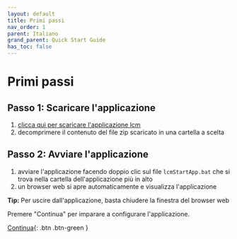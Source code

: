 ```yaml
---
layout: default
title: Primi passi
nav_order: 1
parent: Italiano
grand_parent: Quick Start Guide
has_toc: false
---
```


# Primi passi
## Passo 1: Scaricare l'applicazione
1. <a href="https://downgit.github.io/#/home?url=https://github.com/hslu-ige-laes/lcm" download>clicca qui per scaricare l'applicazione lcm</a>
1. decomprimere il contenuto del file zip scaricato in una cartella a scelta


## Passo 2: Avviare l'applicazione
1. avviare l'applicazione facendo doppio clic sul file `lcmStartApp.bat` che si trova nella cartella dell'applicazione più in alto
1. un browser web si apre automaticamente e visualizza l'applicazione

**Tip:** Per uscire dall'applicazione, basta chiudere la finestra del browser web

Premere "Continua" per imparare a configurare l'applicazione.

[Continua](https://hslu-ige-laes.github.io/lcm/docs/quickStartGuide/it/configuration/){: .btn .btn-green }
